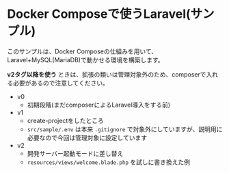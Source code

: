 # Docker Composeで使うLaravel(サンプル)

このサンプルは、Docker Composeの仕組みを用いて、Laravel+MySQL(MariaDB)で動かせる環境を構築します。

**v2タグ以降を使う** ときは、拡張の類いは管理対象外のため、composerで入れる必要があるので注意してください。


* v0
    * 初期段階(まだcomposerによるLaravel導入をする前)
* v1
    * create-projectをしたところ
    * `src/sample/.env` は本来 `.gitignore` で対象外にしていますが、説明用に必要なので今回は管理対象に設定しています
* v2
    * 開発サーバー起動モードに差し替え
    * `resources/views/welcome.blade.php` を試しに書き換えた例




